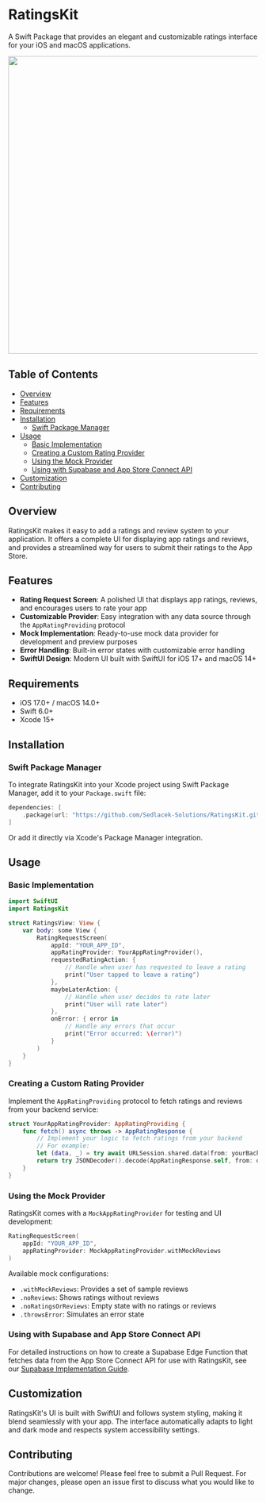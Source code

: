 # RatingsKit

A Swift Package that provides an elegant and customizable ratings interface for your iOS and macOS applications.

<img src="https://github.com/user-attachments/assets/da8bdd08-5956-40aa-88b2-0d5698d8dac6" width="600">

## Table of Contents

- [Overview](#overview)
- [Features](#features)
- [Requirements](#requirements)
- [Installation](#installation)
  - [Swift Package Manager](#swift-package-manager)
- [Usage](#usage)
  - [Basic Implementation](#basic-implementation)
  - [Creating a Custom Rating Provider](#creating-a-custom-rating-provider)
  - [Using the Mock Provider](#using-the-mock-provider)
  - [Using with Supabase and App Store Connect API](#using-with-supabase-and-app-store-connect-api)
- [Customization](#customization)
- [Contributing](#contributing)

## Overview

RatingsKit makes it easy to add a ratings and review system to your application. It offers a complete UI for displaying app ratings and reviews, and provides a streamlined way for users to submit their ratings to the App Store.

## Features

- **Rating Request Screen**: A polished UI that displays app ratings, reviews, and encourages users to rate your app
- **Customizable Provider**: Easy integration with any data source through the `AppRatingProviding` protocol
- **Mock Implementation**: Ready-to-use mock data provider for development and preview purposes
- **Error Handling**: Built-in error states with customizable error handling
- **SwiftUI Design**: Modern UI built with SwiftUI for iOS 17+ and macOS 14+

## Requirements

- iOS 17.0+ / macOS 14.0+
- Swift 6.0+
- Xcode 15+

## Installation

### Swift Package Manager

To integrate RatingsKit into your Xcode project using Swift Package Manager, add it to your `Package.swift` file:

```swift
dependencies: [
    .package(url: "https://github.com/Sedlacek-Solutions/RatingsKit.git", from: "1.0.0")
]
```

Or add it directly via Xcode's Package Manager integration.

## Usage

### Basic Implementation

```swift
import SwiftUI
import RatingsKit

struct RatingsView: View {
    var body: some View {
        RatingRequestScreen(
            appId: "YOUR_APP_ID",
            appRatingProvider: YourAppRatingProvider(),
            requestedRatingAction: {
                // Handle when user has requested to leave a rating
                print("User tapped to leave a rating")
            },
            maybeLaterAction: {
                // Handle when user decides to rate later
                print("User will rate later")
            },
            onError: { error in
                // Handle any errors that occur
                print("Error occurred: \(error)")
            }
        )
    }
}
```

### Creating a Custom Rating Provider

Implement the `AppRatingProviding` protocol to fetch ratings and reviews from your backend service:

```swift
struct YourAppRatingProvider: AppRatingProviding {
    func fetch() async throws -> AppRatingResponse {
        // Implement your logic to fetch ratings from your backend
        // For example:
        let (data, _) = try await URLSession.shared.data(from: yourBackendURL)
        return try JSONDecoder().decode(AppRatingResponse.self, from: data)
    }
}
```

### Using the Mock Provider

RatingsKit comes with a `MockAppRatingProvider` for testing and UI development:

```swift
RatingRequestScreen(
    appId: "YOUR_APP_ID",
    appRatingProvider: MockAppRatingProvider.withMockReviews
)
```

Available mock configurations:
- `.withMockReviews`: Provides a set of sample reviews
- `.noReviews`: Shows ratings without reviews
- `.noRatingsOrReviews`: Empty state with no ratings or reviews
- `.throwsError`: Simulates an error state

### Using with Supabase and App Store Connect API

For detailed instructions on how to create a Supabase Edge Function that fetches data from the App Store Connect API for use with RatingsKit, see our [Supabase Implementation Guide](SUPABASE-GUIDE.md).

## Customization

RatingsKit's UI is built with SwiftUI and follows system styling, making it blend seamlessly with your app. The interface automatically adapts to light and dark mode and respects system accessibility settings.

## Contributing

Contributions are welcome! Please feel free to submit a Pull Request. For major changes, please open an issue first to discuss what you would like to change.
